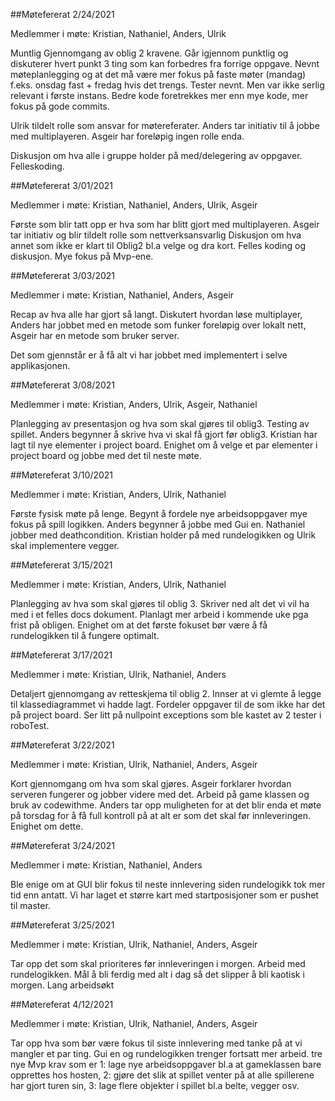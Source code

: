 
##Møtefererat 2/24/2021

Medlemmer i møte: Kristian, Nathaniel, Anders, Ulrik

Muntlig Gjennomgang av oblig 2 kravene. Går igjennom punktlig og diskuterer hvert punkt
3 ting som kan forbedres fra forrige oppgave. Nevnt møteplanlegging og at det må være mer fokus på faste møter (mandag) f.eks. onsdag fast + fredag hvis det trengs.
Tester nevnt.
Men var ikke serlig relevant i første instans.
Bedre kode foretrekkes mer enn mye kode, mer fokus på gode commits.

Ulrik tildelt rolle som ansvar for  møtereferater. Anders tar initiativ til å jobbe med multiplayeren. Asgeir har foreløpig ingen rolle enda.

Diskusjon om hva alle i gruppe holder på med/delegering av oppgaver. Felleskoding.

##Møtefererat 3/01/2021

Medlemmer i møte: Kristian, Nathaniel, Anders, Ulrik, Asgeir

Første som blir tatt opp er hva som har blitt gjort med multiplayeren. Asgeir tar initiativ og blir tildelt rolle som nettverksansvarlig
Diskusjon om hva annet som ikke er klart til Oblig2 bl.a velge og dra kort.
Felles koding og diskusjon. Mye fokus på Mvp-ene.

##Møtefererat 3/03/2021

Medlemmer i møte: Kristian, Nathaniel, Anders, Asgeir

Recap av hva alle har gjort så langt. Diskutert hvordan løse multiplayer,
Anders har jobbet med en metode som funker foreløpig over lokalt nett, Asgeir har en metode som bruker server.

Det som gjennstår er å få alt vi har jobbet med implementert i selve applikasjonen.

##Møtefererat 3/08/2021

Medlemmer i møte: Kristian, Anders, Ulrik, Asgeir, Nathaniel

Planlegging av presentasjon og hva som skal gjøres til oblig3. Testing av spillet.
Anders begynner å skrive hva vi skal få gjort før oblig3. Kristian har lagt til nye elementer i project board.
Enighet om å velge et par elementer i project board og jobbe med det til neste møte.

##Møtereferat 3/10/2021

Medlemmer i møte: Kristian, Anders, Ulrik, Nathaniel

Første fysisk møte på lenge. Begynt å fordele nye arbeidsoppgaver mye fokus på spill logikken.
Anders begynner å jobbe med Gui en. Nathaniel jobber med deathcondition.
Kristian holder på med rundelogikken og Ulrik skal implementere vegger.

##Møtefererat 3/15/2021

Medlemmer i møte: Kristian, Anders, Ulrik, Nathaniel

Planlegging av hva som skal gjøres til oblig 3. Skriver ned alt det vi vil ha
med i et felles docs dokument. Planlagt mer arbeid i kommende uke pga frist på obligen.
Enighet om at det første fokuset bør være å få rundelogikken til å fungere optimalt.

##Møtefererat 3/17/2021

Medlemmer i møte: Kristian, Ulrik, Nathaniel, Anders

Detaljert gjennomgang av retteskjema til oblig 2.
Innser at vi glemte å legge til klassediagrammet vi hadde lagt.
Fordeler oppgaver til de som ikke har det på project board.
Ser litt på nullpoint exceptions som ble kastet av 2 tester i roboTest. 

##Møtereferat 3/22/2021

Medlemmer i møte: Kristian, Ulrik, Nathaniel, Anders, Asgeir

Kort gjennomgang om hva som skal gjøres. Asgeir forklarer hvordan serveren fungerer og jobber videre med det.
Arbeid på game klassen og bruk av codewithme. Anders tar opp muligheten for at det blir enda et møte på torsdag for å få full kontroll på at alt er som det skal før innleveringen.
Enighet om dette.

##Møtereferat 3/24/2021

Medlemmer i møte: Kristian, Nathaniel, Anders

Ble enige om at GUI blir fokus til neste innlevering siden rundelogikk tok mer tid enn antatt.
Vi har laget et større kart med startposisjoner som er pushet til master.

##Møtereferat 3/25/2021

Medlemmer i møte: Kristian, Ulrik, Nathaniel, Anders, Asgeir

Tar opp det som skal prioriteres før innleveringen i morgen. 
Arbeid med rundelogikken.
Mål å bli ferdig med alt i dag så det slipper å bli kaotisk i morgen.
Lang arbeidsøkt

##Møtereferat 4/12/2021

Medlemmer i møte: Kristian, Ulrik, Nathaniel, Anders, Asgeir

Tar opp hva som bør være fokus til siste innlevering med tanke på at vi mangler et par ting. 
Gui en og rundelogikken trenger fortsatt mer arbeid. tre nye Mvp krav som er 1: lage nye arbeidsoppgaver bl.a at gameklassen 
bare opprettes hos hosten, 2: gjøre det slik at spillet venter på at alle spillerene har gjort turen sin,
3: lage flere objekter i spillet bl.a belte, vegger osv.